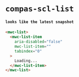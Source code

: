 # `compas-scl-list`

#### `looks like the latest snapshot`

```html
<mwc-list>
  <mwc-list-item
    aria-disabled="false"
    mwc-list-item=""
    tabindex="0"
  >
    Loading...
  </mwc-list-item>
</mwc-list>

```

